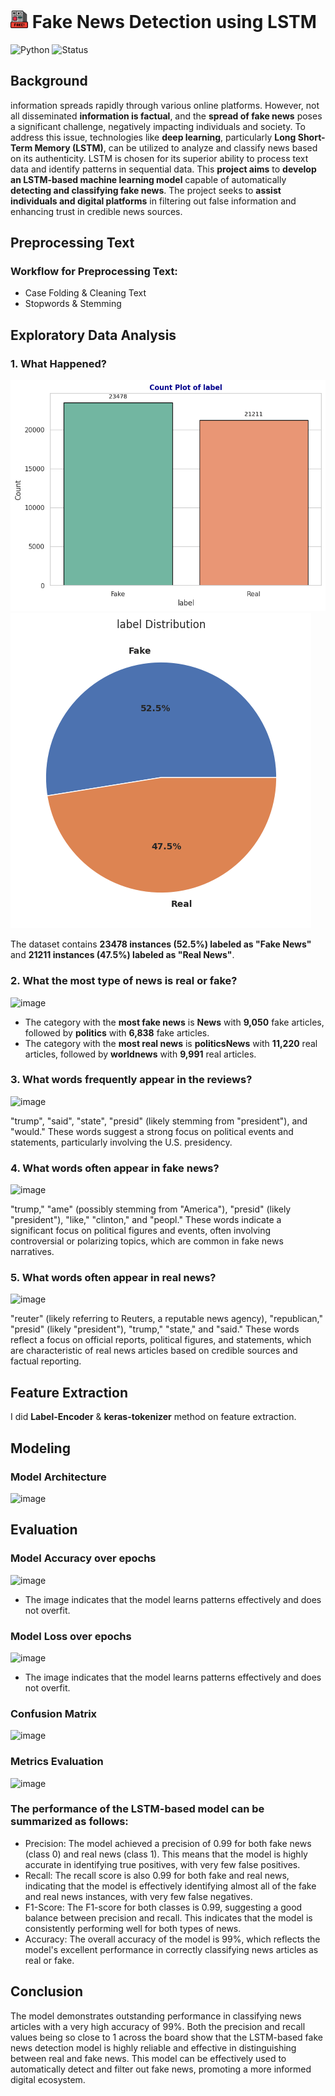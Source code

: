 # <img src="Image/logo.png" alt="Logo" width="28"/> Fake News Detection using LSTM
![Python](https://img.shields.io/badge/Python-3.x-blue) 
![Status](https://img.shields.io/badge/Status-Completed-brightgreen)

## Background
information spreads rapidly through various online platforms. However, not all disseminated **information is factual**, and the **spread of fake news** poses a significant challenge, negatively impacting individuals and society. To address this issue, technologies like **deep learning**, particularly **Long Short-Term Memory (LSTM)**, can be utilized to analyze and classify news based on its authenticity. LSTM is chosen for its superior ability to process text data and identify patterns in sequential data.
This **project aims** to **develop an LSTM-based machine learning model** capable of automatically **detecting and classifying fake news**. The project seeks to **assist individuals and digital platforms** in filtering out false information and enhancing trust in credible news sources.

## Preprocessing Text
### Workflow for Preprocessing Text:
- Case Folding & Cleaning Text
- Stopwords & Stemming

## Exploratory Data Analysis
### 1.  What Happened?

![image](Image/1.png)
![image](Image/2.png)

The dataset contains **23478 instances (52.5%) labeled as "Fake News"** and **21211 instances (47.5%) labeled as "Real News"**.

### 2. What the most type of news is real or fake?

![image](Image/image4.png)

- The category with the **most fake news** is **News** with **9,050** fake articles, followed by **politics** with **6,838** fake articles.
- The category with the **most real news** is **politicsNews** with **11,220** real articles, followed by **worldnews** with **9,991** real articles.

### 3. What words frequently appear in the reviews?

![image](Image/image5.png)

"trump", "said", "state", "presid" (likely stemming from "president"), and "would."
These words suggest a strong focus on political events and statements, particularly involving the U.S. presidency.

### 4. What words often appear in fake news?

![image](Image/image6.png)

"trump," "ame" (possibly stemming from "America"), "presid" (likely "president"), "like," "clinton," and "peopl."
These words indicate a significant focus on political figures and events, often involving controversial or polarizing topics, which are common in fake news narratives.

### 5. What words often appear in real news?

![image](Image/image7.png)

"reuter" (likely referring to Reuters, a reputable news agency), "republican," "presid" (likely "president"), "trump," "state," and "said."
These words reflect a focus on official reports, political figures, and statements, which are characteristic of real news articles based on credible sources and factual reporting.

## Feature Extraction
I did **Label-Encoder** & **keras-tokenizer** method on feature extraction.

## Modeling
### Model Architecture
![image](Image/image8.png)

## Evaluation
### Model Accuracy over epochs
![image](Image/image9.png)
- The image indicates that the model learns patterns effectively and does not overfit.
### Model Loss over epochs
![image](Image/image10.png)
- The image indicates that the model learns patterns effectively and does not overfit.
### Confusion Matrix
![image](Image/image12.png)
### Metrics Evaluation
![image](Image/image11.png)
### The performance of the LSTM-based model can be summarized as follows:
- Precision: The model achieved a precision of 0.99 for both fake news (class 0) and real news (class 1). This means that the model is highly accurate in identifying true positives, with very few false positives.
- Recall: The recall score is also 0.99 for both fake and real news, indicating that the model is effectively identifying almost all of the fake and real news instances, with very few false negatives.
- F1-Score: The F1-score for both classes is 0.99, suggesting a good balance between precision and recall. This indicates that the model is consistently performing well for both types of news.
- Accuracy: The overall accuracy of the model is 99%, which reflects the model's excellent performance in correctly classifying news articles as real or fake.

## Conclusion
The model demonstrates outstanding performance in classifying news articles with a very high accuracy of 99%. Both the precision and recall values being so close to 1 across the board show that the LSTM-based fake news detection model is highly reliable and effective in distinguishing between real and fake news. This model can be effectively used to automatically detect and filter out fake news, promoting a more informed digital ecosystem.
